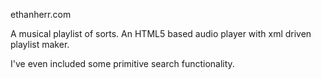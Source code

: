 ethanherr.com

A musical playlist of sorts. An HTML5 based audio player with xml driven playlist maker. 

I've even included some primitive search functionality.